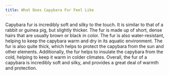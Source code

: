 ```yaml
---
title: What Does Capybara Fur Feel Like
---
```


Capybara fur is incredibly soft and silky to the touch. It is similar to that of a rabbit or guinea pig, but slightly thicker. The fur is made up of short, dense hairs that are usually brown or black in color. The fur is also water-resistant, helping to keep the capybara warm and dry in its aquatic environment. The fur is also quite thick, which helps to protect the capybara from the sun and other elements. Additionally, the fur helps to insulate the capybara from the cold, helping to keep it warm in colder climates. Overall, the fur of a capybara is incredibly soft and silky, and provides a great deal of warmth and protection.